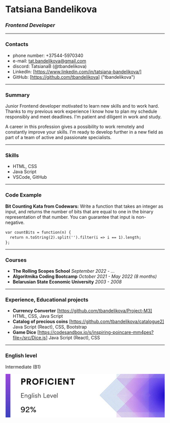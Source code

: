 # Tatsiana Bandelikova
### *Frontend Developer*
-----
### Contacts
* phone number: +37544-5970340
* e-mail: tat.bandelikova@gmail.com
* discord: TatsianaB (@tbandelikova)
* LinkedIn: [https://www.linkedin.com/in/tatsiana-bandelikova/]
* GitHub: [https://github.com/tbandelikova] ("tbandelikova")
-----
### Summary
Junior Frontend developer motivated to learn new skills and to work hard. Thanks to my previous work experience I know how to plan my schedule responsibly and meet deadlines. I'm patient and diligent in work and study.

A career in this profession gives a possibility to work remotely and constantly improve your skills. I'm ready to develop further in a new field as part of a team of active and passionate specialists.

-----
### Skills
* HTML, CSS
* Java Script
* VSCode, GitHub
-----
### Code Example
**Bit Counting Kata from Codewars:** Write a function that takes an integer as input, and returns the number of bits that are equal to one in the binary representation of that number. You can guarantee that input is non-negative.

```
var countBits = function(n) {
  return n.toString(2).split('').filter(i => i == 1).length;
};
```
-----
### Courses
* **The Rolling Scopes School**
    *September 2022 - ...*
* **Algoritmika Coding Bootcamp**
    *October 2021 - May 2022 (8 months)*
* **Belarusian State Economic University**
    *2003 - 2008*
-----
### Experience, Educational projects
* **Currency Converter**
    [https://github.com/tbandelikova/Project-M3]
    HTML, CSS, Java Script
* **Catalog of precious coins**
    [https://github.com/tbandelikova/catalogue2]
    Java Script (React), CSS, Bootstrap
* **Game Dice**
    [https://codesandbox.io/s/inspiring-poincare-mm4pes?file=/src/Dice.js]
    Java Script (React), CSS
-----
### English level
Intermediate (B1)

![eng-lvl](/eng-lvl.png "EF Set")